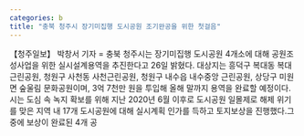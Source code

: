 ```yaml
---
categories: b
title: "충북 청주시 장기미집행 도시공원 조기완공을 위한 첫걸음"
---
```

【청주일보】 박창서 기자 = 충북 청주시는 장기미집행 도시공원 4개소에 대해 공원조성사업을 위한 실시설계용역을 추진한다고 26일 밝혔다. 대상지는 흥덕구 복대동 복대근린공원, 청원구 사천동 사천근린공원, 청원구 내수읍 내수중앙 근린공원, 상당구 미원면 숲울림 문화공원이며, 3억 7천만 원을 투입해 올해 말까지 용역을 완료할 예정이다.시는 도심 속 녹지 확보를 위해 지난 2020년 6월 이후로 도시공원 일몰제로 해제 위기를 맞은 지역 내 17개 도시공원에 대해 실시계획 인가를 득하고 토지보상을 진행했다.그 중에 보상이 완료된 4개 공